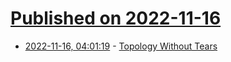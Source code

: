 # [Published on 2022-11-16](index.md)

* [2022-11-16, 04:01:19](https://news.ycombinator.com/item?id=33618679) - [Topology Without Tears](https://www.topologywithouttears.net/)
